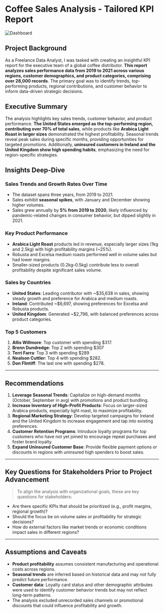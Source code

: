 # Coffee Sales Analysis - Tailored KPI Report
![Dashboard](https://github.com/user-attachments/assets/1accb779-ca8d-46bf-80dd-cb1476c5a5e6)

## Project Background

As a Freelance Data Analyst, I was tasked with creating an insightful KPI report for the executive team of a global coffee distributor. **This report analyzes sales performance data from 2019 to 2021 across various regions, customer demographics, and product categories, comprising over 28,000 records**. The primary goal was to identify trends, top-performing products, regional contributions, and customer behavior to inform data-driven strategic decisions.

## Executive Summary

The analysis highlights key sales trends, customer behavior, and product performance. **The United States emerged as the top-performing region, contributing over 70% of total sales**, while products like **Arabica Light Roast in larger sizes** demonstrated the highest profitability. Seasonal trends reveal peak sales during specific months, providing opportunities for targeted promotions. Additionally, **uninsured customers in Ireland and the United Kingdom show high spending habits**, emphasizing the need for region-specific strategies.

## Insights Deep-Dive

### **Sales Trends and Growth Rates Over Time**
- The dataset spans three years, from 2019 to 2021.
- Sales exhibit **seasonal spikes**, with January and December showing higher volumes.  
- Sales grew annually by **5% from 2019 to 2020**, likely influenced by pandemic-related changes in consumer behavior, but dipped slightly in 2021.

### **Key Product Performance**
- **Arabica Light Roast** products led in revenue, especially larger sizes (1kg and 2.5kg) with high profitability margins (~25%).
- Robusta and Excelsa medium roasts performed well in volume sales but had lower margins.
- Smaller-sized products (0.2kg–0.5kg) contribute less to overall profitability despite significant sales volume.

### **Sales by Countries**
- **United States**: Leading contributor with ~$35,638 in sales, showing steady growth and preference for Arabica and medium roasts.
- **Ireland**: Contributed ~$6,697, showing preferences for Excelsa and Robusta products.
- **United Kingdom**: Generated ~$2,798, with balanced preferences across product categories.

### **Top 5 Customers**
1. **Allis Willmore**: Top customer with spending $317.
2. **Brenn Dundredge**: Top 2 with spending $307
3. **Terri Farra**: Top 3 with spending $289
4. **Nealson Cuttler**: Top 4 with spending $282.
5. **Don Flintiff**: The last one with spending $278.

---

## Recommendations

1. **Leverage Seasonal Trends**: Capitalize on high-demand months (October, September in avg) with promotions and product bundling.
2. **Increase Inventory of High-Profit Products**: Focus on larger-sized Arabica products, especially light roast, to maximize profitability.
3. **Regional Marketing Strategy**: Develop targeted campaigns for Ireland and the United Kingdom to increase engagement and tap into existing preferences.
4. **Customer Retention Programs**: Introduce loyalty programs for top customers who have not yet joined to encourage repeat purchases and foster brand loyalty.
5. **Expand Uninsured Customer Base**: Provide flexible payment options or discounts in regions with uninsured high spenders to boost sales.

---

## Key Questions for Stakeholders Prior to Project Advancement

> To align the analysis with organizational goals, these are key questions for stakeholders:

- Are there specific KPIs that should be prioritized (e.g., profit margins, regional growth)?
- Should the focus be on volume sales or profitability for strategic decisions?
- How do external factors like market trends or economic conditions impact sales in different regions?

---

## Assumptions and Caveats

- **Product profitability** assumes consistent manufacturing and operational costs across regions.
- **Seasonal trends** are inferred based on historical data and may not fully predict future performance.
- **Customer data**: Loyalty card status and other demographic attributes were used to identify customer behavior trends but may not reflect long-term patterns.
- The analysis excluded unrecorded sales channels or promotional discounts that could influence profitability and growth.

